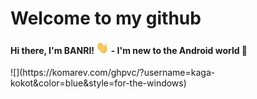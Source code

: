 # Welcome to my github
<h4>Hi there, I'm BANRI! <img src="https://raw.githubusercontent.com/ABSphreak/ABSphreak/master/gifs/Hi.gif" width="20px" height="20px">
- I'm new to the Android world 📱
  
</h4>
![](https://komarev.com/ghpvc/?username=kaga-kokot&color=blue&style=for-the-windows)
